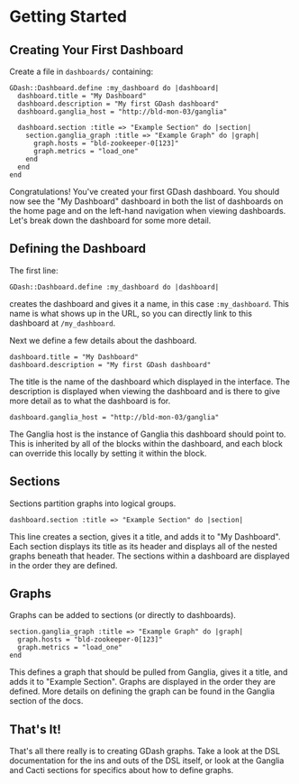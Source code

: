 # Getting Started

## Creating Your First Dashboard

Create a file in `dashboards/` containing:

    GDash::Dashboard.define :my_dashboard do |dashboard|
      dashboard.title = "My Dashboard"
      dashboard.description = "My first GDash dashboard"
      dashboard.ganglia_host = "http://bld-mon-03/ganglia"

      dashboard.section :title => "Example Section" do |section|
        section.ganglia_graph :title => "Example Graph" do |graph|
          graph.hosts = "bld-zookeeper-0[123]"
          graph.metrics = "load_one"
        end
      end
    end

Congratulations!  You've created your first GDash dashboard.  You should now see the "My Dashboard" dashboard in both
the list of dashboards on the home page and on the left-hand navigation when viewing dashboards.  Let's break down the
dashboard for some more detail.

## Defining the Dashboard

The first line:

    GDash::Dashboard.define :my_dashboard do |dashboard|

creates the dashboard and gives it a name, in this case `:my_dashboard`.  This name is what shows up in the URL, so you
can directly link to this dashboard at `/my_dashboard`.

Next we define a few details about the dashboard.

    dashboard.title = "My Dashboard"
    dashboard.description = "My first GDash dashboard"

The title is the name of the dashboard which displayed in the interface.  The description is displayed when viewing the
dashboard and is there to give more detail as to what the dashboard is for.

    dashboard.ganglia_host = "http://bld-mon-03/ganglia"

The Ganglia host is the instance of Ganglia this dashboard should point to.  This is inherited by all of the blocks
within the dashboard, and each block can override this locally by setting it within the block.

## Sections

Sections partition graphs into logical groups.

    dashboard.section :title => "Example Section" do |section|

This line creates a section, gives it a title, and adds it to "My Dashboard".  Each section displays its title as its
header and displays all of the nested graphs beneath that header.  The sections within a dashboard are displayed in the
order they are defined.

## Graphs

Graphs can be added to sections (or directly to dashboards).

    section.ganglia_graph :title => "Example Graph" do |graph|
      graph.hosts = "bld-zookeeper-0[123]"
      graph.metrics = "load_one"
    end

This defines a graph that should be pulled from Ganglia, gives it a title, and adds it to "Example Section".  Graphs are
displayed in the order they are defined.  More details on defining the graph can be found in the Ganglia section of the
docs.

## That's It!

That's all there really is to creating GDash graphs.  Take a look at the DSL documentation for the ins and outs of the
DSL itself, or look at the Ganglia and Cacti sections for specifics about how to define graphs.